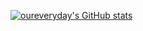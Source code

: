 [![oureveryday's GitHub stats](https://github-readme-stats.vercel.app/api?username=oureveryday)](https://github.com/anuraghazra/github-readme-stats)